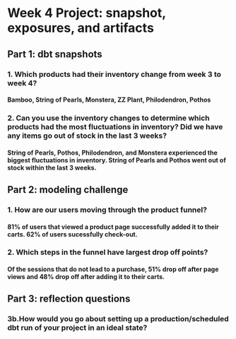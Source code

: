 # Week 4 Project: snapshot, exposures, and artifacts

## Part 1: dbt snapshots
### 1. Which products had their inventory change from week 3 to week 4?
#### Bamboo, String of Pearls, Monstera, ZZ Plant, Philodendron, Pothos
### 2. Can you use the inventory changes to determine which products had the most fluctuations in inventory? Did we have any items go out of stock in the last 3 weeks?
#### String of Pearls, Pothos, Philodendron, and Monstera experienced the biggest fluctuations in inventory. String of Pearls and Pothos went out of stock within the last 3 weeks. 

## Part 2: modeling challenge
### 1. How are our users moving through the product funnel? 
#### 81% of users that viewed a product page successfully added it to their carts. 62% of users sucessfully check-out. 
### 2. Which steps in the funnel have largest drop off points?
#### Of the sessions that do not lead to a purchase, 51% drop off after page views and 48% drop off after adding it to their carts. 

## Part 3: reflection questions
### 3b.How would you go about setting up a production/scheduled dbt run of your project in an ideal state? 
#### 
